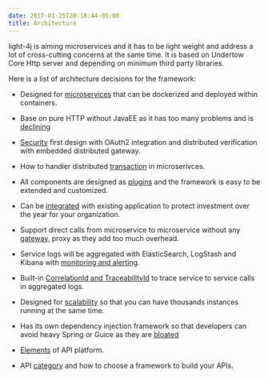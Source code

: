 ```yaml
---
date: 2017-01-25T20:18:44-05:00
title: Architecture
---
```


light-4j is aiming microservices and it has to be light weight and address a lot of cross-cutting
concerns at the same time. It is based on Undertow Core Http server and depending on minimum third
party libraries. 

Here is a list of architecture decisions for the framework:

* Designed for [microservices](https://networknt.github.io/light-4j/architecture/microservices/) that can be dockerized and deployed within containers.

* Base on pure HTTP without JavaEE as it has too many problems and is [declining](https://networknt.github.io/light-4j/architecture/jee-is-dead/)
 
* [Security](https://networknt.github.io/light-4j/architecture/security/) first design with OAuth2 integration and distributed verification with embedded distributed gateway.

* How to handler distributed [transaction](https://networknt.github.io/light-4j/architecture/transaction/) in microserivces.

* All components are designed as [plugins](https://networknt.github.io/light-4j/architecture/plugin/) and the framework is easy to be extended and customized.

* Can be [integrated](https://networknt.github.io/light-4j/architecture/integration/) with existing application to protect investment over the year for your organization.

* Support direct calls from microservice to microservice without any [gateway](https://networknt.github.io/light-4j/architecture/gateway/), proxy as they add too much overhead. 

* Service logs will be aggregated with ElasticSearch, LogStash and Kibana with [monitoring and alerting](https://networknt.github.io/light-4j/architecture/monitoring/).

* Built-in [CorrelationId and TraceabilityId](https://networknt.github.io/light-4j/architecture/traceability/) to trace service to service calls in aggregated logs.

* Designed for [scalability](https://networknt.github.io/light-4j/architecture/scalability/) so that you can have thousands instances running at the same time. 
 
* Has its own dependency injection framework so that developers can avoid heavy Spring or Guice as they are [bloated](https://networknt.github.io/light-4j/architecture/spring-is-bloated/) 

* [Elements](https://networknt.github.io/light-4j/architecture/platform/) of API platform. 

* API [category](https://networknt.github.io/light-4j/architecture/category/) and how to choose a framework to build your APIs.